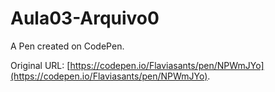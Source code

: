 # Aula03-Arquivo0

A Pen created on CodePen.

Original URL: [https://codepen.io/Flaviasants/pen/NPWmJYo](https://codepen.io/Flaviasants/pen/NPWmJYo).

